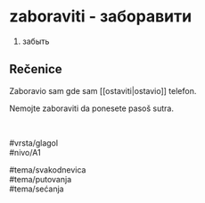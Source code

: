 # zaboraviti - заборавити

1. забыть

## Rečenice

Zaboravio sam gde sam [[ostaviti|ostavio]] telefon.  

Nemojte zaboraviti da ponesete pasoš sutra.

<br>

#vrsta/glagol  
#nivo/A1  

#tema/svakodnevica  
#tema/putovanja  
#tema/sećanja  
